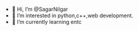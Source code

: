 - 👋 Hi, I’m @SagarNilgar
- 👀 I’m interested in python,c++,web development. 
- 🌱 I’m currently learning entc

<!---
SagarNilgar/SagarNilgar is a ✨ special ✨ repository because its `README.md` (this file) appears on your GitHub profile.
You can click the Preview link to take a look at your changes.
--->

